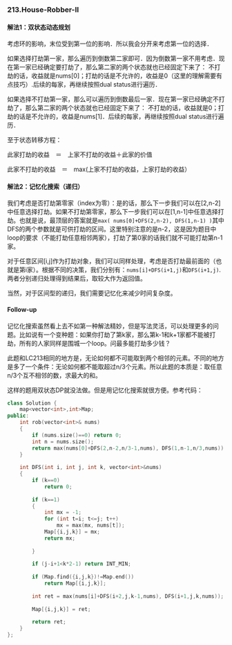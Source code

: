 ### 213.House-Robber-II

#### 解法1：双状态动态规划
考虑环的影响，末位受到第一位的影响．所以我会分开来考虑第一位的选择．

如果选择打劫第一家，那么遍历到倒数第二家即可．因为倒数第一家不用考虑．现在第一家已经确定要打劫了，那么第二家的两个状态就也已经固定下来了： 不打劫的话，收益就是nums[0]；打劫的话是不允许的，收益是0（这里的理解需要有点技巧）.后续的每家，再继续按照dual status进行遍历．

如果选择不打劫第一家，那么可以遍历到倒数最后一家．现在第一家已经确定不打劫了，那么第二家的两个状态就也已经固定下来了： 不打劫的话，收益就是0；打劫的话是不允许的，收益是nums[1]．后续的每家，再继续按照dual status进行遍历．

至于状态转移方程：

此家打劫的收益　＝　上家不打劫的收益＋此家的价值

此家不打劫的收益　＝　max(上家不打劫的收益，上家打劫的收益）

#### 解法2：记忆化搜索（递归）
我们考虑是否打劫第零家（index为零）：是的话，那么下一步我们可以在[2,n-2]中任意选择打劫。如果不打劫第零家，那么下一步我们可以在[1,n-1]中任意选择打劫。也就是说，最顶层的答案就是```max( nums[0]+DFS(2,n-2), DFS(1,n-1) )```其中DFS的两个参数就是可供打劫的区间。这里特别注意的是n-2，这是因为题目中loop的要求（不能打劫任意相邻两家），打劫了第0家的话我们就不可能打劫第n-1家。

对于任意区间[i,j]作为打劫对象，我们可以同样处理，考虑是否打劫最前面的（也就是第i家）。根据不同的决策，我们分别有：```nums[i]+DFS(i+1,j)```和```DFS(i+1,j)```.两者分别递归处理得到结果后，取较大作为返回值。

当然，对于区间型的递归，我们需要记忆化来减少时间复杂度。

#### Follow-up
记忆化搜索虽然看上去不如第一种解法精妙，但是写法灵活，可以处理更多的问题。比如说有一个变种题：如果你打劫了第k家，那么第k-1和k+1家都不能被打劫，所有的人家同样是围城一个loop。问最多能打劫多少钱？

此题和LC213相同的地方是，无论如何都不可能取到两个相邻的元素。不同的地方是多了一个条件：无论如何都不能取超过n/3个元素。所以此题的本质是：取任意n/3个互不相邻的数，求最大的和。

这样的题用双状态DP就没法做。但是用记忆化搜索就很方便。参考代码：
```cpp
class Solution {
    map<vector<int>,int>Map;
public:
    int rob(vector<int>& nums) 
    {
        if (nums.size()==0) return 0;
        int n = nums.size();
        return max(nums[0]+DFS(2,n-2,n/3-1,nums), DFS(1,n-1,n/3,nums));
    }
    
    int DFS(int i, int j, int k, vector<int>&nums)
    {
        if (k==0)
            return 0;
        
        if (k==1)
        {
            int mx = -1;
            for (int t=i; t<=j; t++)
                mx = max(mx, nums[t]);
            Map[{i,j,k}] = mx;
            return mx;
            
        }
        
        if (j-i+1<k*2-1) return INT_MIN;
        
        if (Map.find({i,j,k})!=Map.end())
            return Map[{i,j,k}];
        
        int ret = max(nums[i]+DFS(i+2,j,k-1,nums), DFS(i+1,j,k,nums));
        
        Map[{i,j,k}] = ret;
        
        return ret;
    }
};
```
